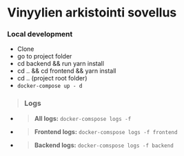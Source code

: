 # Vinyylien arkistointi sovellus

### Local development
- Clone
- go to project folder
- cd backend && run yarn install
- cd .. && cd frontend && yarn install
- cd .. (project root folder)
- `docker-compose up - d`

> ### Logs
- > **All logs:** `docker-comspose logs -f`
- > **Frontend logs:** `docker-comspose logs -f frontend`
- > **Backend logs:** `docker-comspose logs -f backend`
 
